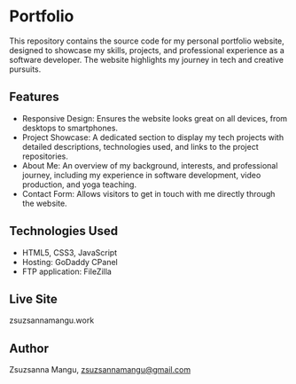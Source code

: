 # Portfolio
This repository contains the source code for my personal portfolio website, designed to showcase my skills, projects, and professional experience as a software developer. The website highlights my journey in tech and creative pursuits.

## Features
* Responsive Design: Ensures the website looks great on all devices, from desktops to smartphones.
* Project Showcase: A dedicated section to display my tech projects with detailed descriptions, technologies used, and links to the project repositories.
* About Me: An overview of my background, interests, and professional journey, including my experience in software development, video production, and yoga teaching.
* Contact Form: Allows visitors to get in touch with me directly through the website.

## Technologies Used
* HTML5, CSS3, JavaScript
* Hosting: GoDaddy CPanel
* FTP application: FileZilla

## Live Site
zsuzsannamangu.work

## Author
Zsuzsanna Mangu, zsuzsannamangu@gmail.com
